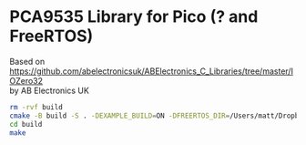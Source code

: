 # PCA9535 Library for Pico (? and FreeRTOS)
Based on  
https://github.com/abelectronicsuk/ABElectronics_C_Libraries/tree/master/IOZero32  
by AB Electronics UK

```bash
rm -rvf build
cmake -B build -S . -DEXAMPLE_BUILD=ON -DFREERTOS_DIR=/Users/matt/Dropbox/Work/LWK/Pico-RP2040/github/FreeRTOS-Kernel
cd build
make
```
